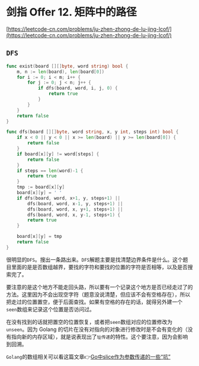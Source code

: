 # 剑指 Offer 12. 矩阵中的路径
[https://leetcode-cn.com/problems/ju-zhen-zhong-de-lu-jing-lcof/](https://leetcode-cn.com/problems/ju-zhen-zhong-de-lu-jing-lcof/)

## `DFS`
```go
func exist(board [][]byte, word string) bool {
	m, n := len(board), len(board[0])
	for i := 0; i < m; i++ {
		for j := 0; j < n; j++ {
			if dfs(board, word, i, j, 0) {
				return true
			}
		}
	}
	return false
}

func dfs(board [][]byte, word string, x, y int, steps int) bool {
	if x < 0 || y < 0 || x >= len(board) || y >= len(board[0]) {
		return false
	}
	if board[x][y] != word[steps] {
		return false
	}
	if steps == len(word)-1 {
		return true
	}
	tmp := board[x][y]
	board[x][y] = ' '
	if dfs(board, word, x+1, y, steps+1) ||
		dfs(board, word, x-1, y, steps+1) ||
		dfs(board, word, x, y+1, steps+1) ||
		dfs(board, word, x, y-1, steps+1) {
		return true
	}

	board[x][y] = tmp
	return false
}
```

很明显的`DFS`。搜出一条路出来。`DFS`解题主要是找清楚边界条件是什么。这个题目里面的是是否数组越界，要找的字符和要找的位置的字符是否相等，以及是否搜索完了。

要注意的是这个地方不能走回头路，所以要有一个记录这个地方是否已经走过了的方法。这里因为不会出现空字符（题意没说清楚，但应该不会有空格存在），所以把走过的位置置空，便于后面查找。如果有空格的存在的话，就得另外建一个 `seen`数组来记录这个位置是否访问过。

在没有找到的话就把置空的位置恢复，或者把`seen`数组对应的位置修改为`unseen`。因为 Golang 的切片在没有对指向的对象进行修改时是不会有变化的（没有指向新的内存区域），就是说表现出了`址传递`的特性。这个要注意，因为会影响到回溯。

`Golang`的数组相关可以看这篇文章👉[Go中slice作为参数传递的一些“坑”](https://juejin.im/post/6844903570706284551)